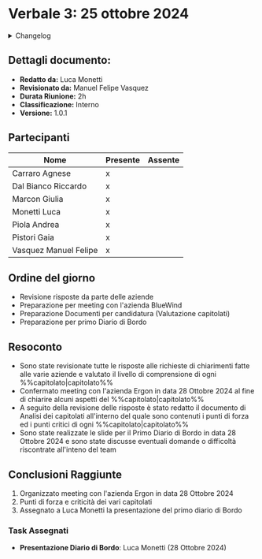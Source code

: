 # Verbale 3: 25 ottobre 2024

<details>
  <summary>Changelog</summary>

| Data | Versione | Descrizione | Autore | Data Approvazione | Approvatore |
|------|----------|-------------|---------|------------------|-------------|
| 04/11/2024 | 1.1 | Aggiunta versionamento e durata riunione | Luca Monetti | 05/10/2024 | Manuel Felipe Vasquez |
| 29/10/2024 | 1.0 | Prima stesura del documento | Luca Monetti | 30/10/2024 | Manuel Felipe Vasquez |

</details>

## Dettagli documento:

- **Redatto da:** Luca Monetti
- **Revisionato da:** Manuel Felipe Vasquez
- **Durata Riunione:** 2h
- **Classificazione:** Interno
- **Versione:** 1.0.1

## Partecipanti

| Nome                  | Presente | Assente |
| --------------------- | -------- | ------- |
| Carraro Agnese        | x        |         |
| Dal Bianco Riccardo   | x        |         |
| Marcon Giulia         | x        |         |
| Monetti Luca          | x        |         |
| Piola Andrea          | x        |         |
| Pistori Gaia          | x        |         |
| Vasquez Manuel Felipe | x        |         |

## Ordine del giorno

- Revisione risposte da parte delle aziende
- Preparazione per meeting con l'azienda BlueWind
- Preparazione Documenti per candidatura (Valutazione capitolati)
- Preparazione per primo Diario di Bordo

## Resoconto

- Sono state revisionate tutte le risposte alle richieste di chiarimenti fatte alle varie aziende e valutato il livello di comprensione di ogni %%capitolato|capitolato%%
- Confermato meeting con l'azienda Ergon in data 28 Ottobre 2024 al fine di chiarire alcuni aspetti del %%capitolato|capitolato%%
- A seguito della revisione delle risposte è stato redatto il documento di Analisi dei capitolati all'interno del quale sono contenuti i punti di forza ed i punti critici di ogni %%capitolato|capitolato%%
- Sono state realizzate le slide per il Primo Diario di Bordo in data 28 Ottobre 2024 e sono state discusse eventuali domande o difficoltà riscontrate all'inteno del team

## Conclusioni Raggiunte

1. Organizzato meeting con l'azienda Ergon in data 28 Ottobre 2024
2. Punti di forza e criticità dei vari capitolati
3. Assegnato a Luca Monetti la presentazione del primo diario di Bordo

### Task Assegnati

- **Presentazione Diario di Bordo**: Luca Monetti (28 Ottobre 2024)

